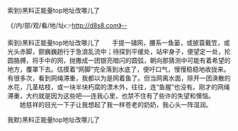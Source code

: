 索到)黑料正能量top地址改哪儿了

《/内/部/观/看/地/址👉http://d8s8.com》--

索到)黑料正能量top地址改哪儿了　　手提一铺网，腰系一鱼篓，或披蓑戴笠，或光头赤脚，颤巍巍趟行于急浪乱流中；待探到平缓处，站牢身子，便望定一处，抡圆胳膊，将手中的网，抛撒成一团银亮暗闪的圆弧，朝向那猜测中可能有着希望的地方，覆罩下去。估摸着“网脚”完全落到水底了，便吁口气，慢慢稳稳地收拢来。有很多次，看到网绳滞重，我都以为是网着鱼了。但当网离水面，除开一团涣散的水花，几茎枯枝，或一块半块朽腐的漂木外，往往，连“鱼腥”也没有。刚才的网绳滞重，大约就是因为这些吧──连我心里，也禁不住有了些许的失望和懊恼。
　　她慈祥的目光一下子让我想起了我一样苍老的奶奶，我心头一阵湿润。





我默)黑料正能量top地址改哪儿了
